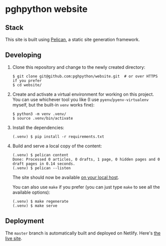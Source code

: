 # pghpython website


## Stack

This site is built using [Pelican](https://docs.getpelican.com/en/stable/), a static site generation framework.


## Developing

1. Clone this repository and change to the newly created directory:

    ```shell
    $ git clone git@github.com:pghpython/website.git  # or over HTTPS if you prefer
    $ cd website/
    ```

1. Create and activate a virtual environment for working on this project.
   You can use whichever tool you like (I use `pyenv`/`pyenv-virtualenv` myself, but the built-in `venv` works fine):

    ```shell
    $ python3 -m venv .venv/
    $ source .venv/bin/activate
    ```

1. Install the dependencies:

    ```shell
    (.venv) $ pip install -r requirements.txt
    ```

1. Build and serve a local copy of the content:

    ```shell
    (.venv) $ pelican content
    Done: Processed 0 articles, 0 drafts, 1 page, 0 hidden pages and 0 draft pages in 0.14 seconds.
    (.venv) $ pelican --listen
    ```

    The site should now be available [on your local host](http://localhost:8000).

    You can also use `make` if you prefer (you can just type `make` to see all the available options):

    ```shell
    (.venv) $ make regenerate
    (.venv) $ make serve
    ```

## Deployment

The `master` branch is automatically built and deployed on Netlify.
Here's [the live site](https://pypgh.netlify.com/).
